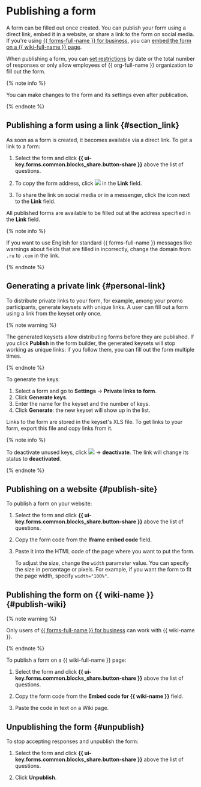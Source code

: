 # Publishing a form
A form can be filled out once created. You can publish your form using a direct link, embed it in a website, or share a link to the form on social media. If you're using [{{ forms-full-name }} for business](forms-for-org.md), you can [embed the form on a {{ wiki-full-name }} page](../wiki/actions/forms.md).

When publishing a form, you can [set restrictions](restrictions.md) by date or the total number of  responses or only allow employees of {{ org-full-name }} organization to fill out the form.


{% note info %}

You can make changes to the form and its settings even after publication.

{% endnote %}

## Publishing a form using a link {#section_link}

As soon as a form is created, it becomes available via a direct link. To get a link to a form:

1. Select the form and click **{{ ui-key.forms.common.blocks_share.button-share }}** above the list of questions.

1. To copy the form address, click ![](../_assets/forms/icon-copy.png) in the **Link** field.   

1. To share the link on social media or in a messenger, click the icon next to the **Link** field.

All published forms are available to be filled out at the address specified in the **Link** field.


{% note info %}

If you want to use English for standard {{ forms-full-name }} messages like warnings about fields that are filled in incorrectly, change the domain from `.ru` to `.com` in the link.

{% endnote %}


## Generating a private link {#personal-link}

To distribute private links to your form, for example, among your promo participants, generate keysets with unique links. A user can fill out a form using a link from the keyset only once.

{% note warning %}

The generated keysets allow distributing forms before they are published. If you click **Publish** in the form builder, the generated keysets will stop working as unique links: if you follow them, you can fill out the form multiple times.

{% endnote %}

To generate the keys:
1. Select a form and go to **Settings** → **Private links to form**.
1. Click **Generate keys**.
1. Enter the name for the keyset and the number of keys.
1. Click **Generate**: the new keyset will show up in the list.

Links to the form are stored in the keyset's XLS file. To get links to your form, export this file and copy links from it.

{% note info %}

To deactivate unused keys, click ![](../_assets/forms/svg/settings.svg) → **deactivate**. The link will change its status to **deactivated**.

{% endnote %}

## Publishing on a website {#publish-site}

To publish a form on your website:

1. Select the form and click **{{ ui-key.forms.common.blocks_share.button-share }}** above the list of questions.

1. Copy the form code from the **Iframe embed code** field.

1. Paste it into the HTML code of the page where you want to put the form.

   To adjust the size, change the `width` parameter value. You can specify the size in percentage or pixels. For example, if you want the form to fit the page width, specify `width="100%"`.


## Publishing the form on {{ wiki-name }} {#publish-wiki}


{% note warning %}

Only users of [{{ forms-full-name }} for business](forms-for-org.md) can work with {{ wiki-name }}.

{% endnote %}


To publish a form on a {{ wiki-full-name }} page:

1. Select the form and click **{{ ui-key.forms.common.blocks_share.button-share }}** above the list of questions.

1. Copy the form code from the **Embed code for {{ wiki-name }}** field.

1. Paste the code in text on a Wiki page.


## Unpublishing the form {#unpublish}

To stop accepting responses and unpublish the form:

1. Select the form and click **{{ ui-key.forms.common.blocks_share.button-share }}** above the list of questions.

1. Click **Unpublish**.
